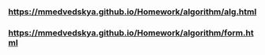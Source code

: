 ### https://mmedvedskya.github.io/Homework/algorithm/alg.html
### https://mmedvedskya.github.io/Homework/algorithm/form.html
